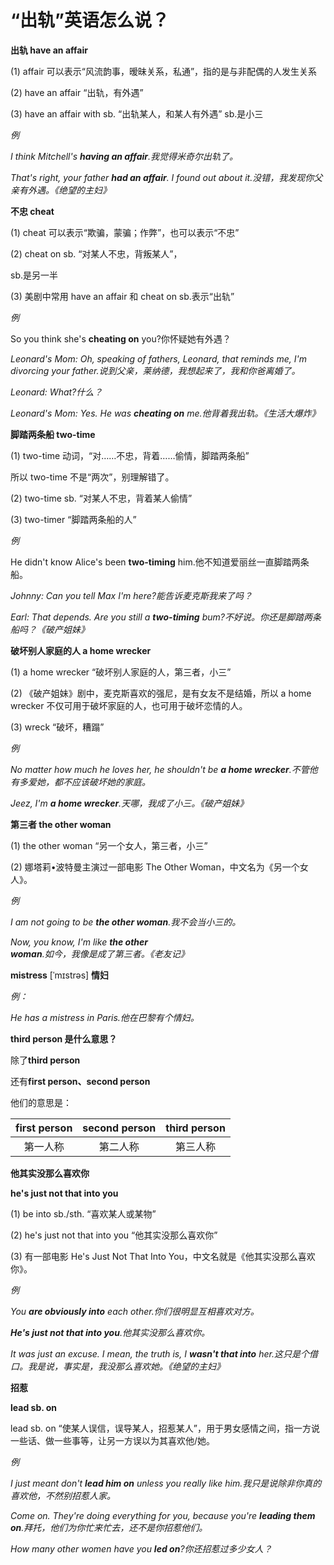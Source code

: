 # “出轨”英语怎么说？

**出轨 have an affair**

(1) affair 可以表示“风流韵事，暧昧关系，私通”，指的是与非配偶的人发生关系

(2) have an affair “出轨，有外遇”

(3) have an affair with sb. “出轨某人，和某人有外遇” sb.是小三

_例_

_I think Mitchell's **having an affair**.我觉得米奇尔出轨了。_

_That's right, your father **had an affair**. I found out about it.没错，我发现你父亲有外遇。《绝望的主妇》_

**不忠 cheat**

(1) cheat 可以表示“欺骗，蒙骗；作弊”，也可以表示“不忠”

(2) cheat on sb. “对某人不忠，背叛某人”，

sb.是另一半

(3) 美剧中常用 have an affair 和 cheat on sb.表示“出轨”

_例_

So you think she's **cheating on** you?你怀疑她有外遇？

_Leonard's Mom: Oh, speaking of fathers, Leonard, that reminds me, I'm divorcing your father.说到父亲，莱纳德，我想起来了，我和你爸离婚了。_

_Leonard: What?什么？_

_Leonard's Mom: Yes. He was **cheating on** me.他背着我出轨。《生活大爆炸》_

**脚踏两条船 two-time**

(1) two-time 动词，“对……不忠，背着……偷情，脚踏两条船”

所以 two-time 不是“两次”，别理解错了。

(2) two-time sb. “对某人不忠，背着某人偷情”

(3) two-timer “脚踏两条船的人”

_例_

He didn't know Alice's been **two-timing** him.他不知道爱丽丝一直脚踏两条船。

_Johnny: Can you tell Max I'm here?能告诉麦克斯我来了吗？_

_Earl: That depends. Are you still a **two-timing** bum?不好说。你还是脚踏两条船吗？《破产姐妹》_

**破坏别人家庭的人 a home wrecker**

(1) a home wrecker “破坏别人家庭的人，第三者，小三”

(2) 《破产姐妹》剧中，麦克斯喜欢的强尼，是有女友不是结婚，所以 a home wrecker 不仅可用于破坏家庭的人，也可用于破坏恋情的人。

(3) wreck “破坏，糟蹋”

_例_

_No matter how much he loves her, he shouldn't be **a home wrecker**.不管他有多爱她，都不应该破坏她的家庭。_

_Jeez, I'm **a home wrecker**.天哪，我成了小三。《破产姐妹》_

**第三者 the other woman**

(1) the other woman “另一个女人，第三者，小三”

(2) 娜塔莉•波特曼主演过一部电影 The Other Woman，中文名为《另一个女人》。

_例_

_I am not going to be **the other woman**.我不会当小三的。_

_Now, you know, I'm like **the other woman**.如今，我像是成了第三者。《老友记》_

**mistress** [ˈmɪstrəs] **情妇**

_例：_

_He has a mistress in Paris.他在巴黎有个情妇。_

**third person 是什么意思？**

除了**third person**

还有**first person、second person**

他们的意思是：

| first person | second person | third person |
| :----------: | :-----------: | :----------: |
|   第一人称   |   第二人称    |   第三人称   |

**他其实没那么喜欢你**

**he's just not that into you**

(1) be into sb./sth. “喜欢某人或某物”

(2) he's just not that into you “他其实没那么喜欢你”

(3) 有一部电影 He's Just Not That Into You，中文名就是《他其实没那么喜欢你》。

_例_

_You **are obviously into** each other.你们很明显互相喜欢对方。_

_**He's just not that into you**.他其实没那么喜欢你。_

_It was just an excuse. I mean, the truth is, I **wasn't that into** her.这只是个借口。我是说，事实是，我没那么喜欢她。《绝望的主妇》_

**招惹**

**lead sb. on**

lead sb. on “使某人误信，误导某人，招惹某人”，用于男女感情之间，指一方说一些话、做一些事等，让另一方误以为其喜欢他/她。

_例_

_I just meant don't **lead him on** unless you really like him.我只是说除非你真的喜欢他，不然别招惹人家。_

_Come on. They're doing everything for you, because you're **leading them on**.拜托，他们为你忙来忙去，还不是你招惹他们。_

_How many other women have you **led on**?你还招惹过多少女人？_
